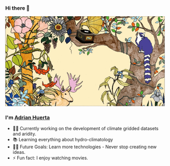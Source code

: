 ### Hi there 👋
![](./fig/nowIknow.png)
<!--
<img align="right" alt="GIF" height="160px" src="https://media1.tenor.com/images/bb7406fd9dc9aee68b405b13fa778e63/tenor.gif?itemid=8929777" />
-->

### I'm [Adrian Huerta](https://adrhuerta.netlify.app/about/) 

- 👨‍💻 Currently working on the development of climate gridded datasets and aridity.
- 📚 Learning everything about hydro-climatology
- 💪🏼 Future Goals: Learn more technologies - Never stop creating new ideas.
- ⚡ Fun fact: I enjoy watching movies.
<!--
**adrHuerta/adrHuerta** is a ✨ _special_ ✨ repository because its `README.md` (this file) appears on your GitHub profile.

Here are some ideas to get you started:

- 🔭 I’m currently working on ...
- 🌱 I’m currently learning ...
- 👯 I’m looking to collaborate on ...
- 🤔 I’m looking for help with ...
- 💬 Ask me about ...
- 📫 How to reach me: ...
- 😄 Pronouns: ...
- ⚡ Fun fact: ...
-->
